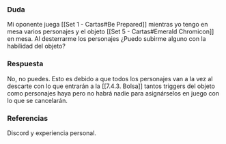 ### Duda
Mi oponente juega [[Set 1 - Cartas#Be Prepared]] mientras yo tengo en mesa varios personajes y el objeto [[Set 5 - Cartas#Emerald Chromicon]] en mesa. Al desterrarme los personajes ¿Puedo subirme alguno con la habilidad del objeto?
### Respuesta
No, no puedes. Esto es debido a que todos los personajes van a la vez al descarte con lo que entrarán a la [[7.4.3. Bolsa]] tantos triggers del objeto como personajes haya pero no habrá nadie para asignárselos en juego con lo que se cancelarán.

### Referencias
Discord y experiencia personal.